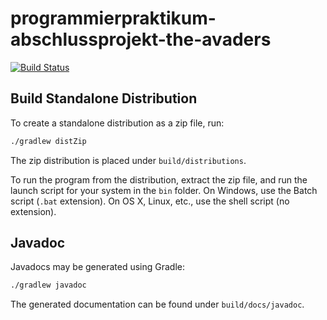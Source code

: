 # programmierpraktikum-abschlussprojekt-the-avaders

[![Build Status](https://travis-ci.org/ProPra16/programmierpraktikum-abschlussprojekt-the-avaders.svg?branch=master)](https://travis-ci.org/ProPra16/programmierpraktikum-abschlussprojekt-the-avaders)

## Build Standalone Distribution

To create a standalone distribution as a zip file, run:

```sh
./gradlew distZip
```

The zip distribution is placed under `build/distributions`.

To run the program from the distribution, extract the zip file, and run the launch script for your system in the `bin` folder. On Windows, use the Batch script (`.bat` extension). On OS X, Linux, etc., use the shell script (no extension).

## Javadoc

Javadocs may be generated using Gradle:

```sh
./gradlew javadoc
```

The generated documentation can be found under `build/docs/javadoc`.
